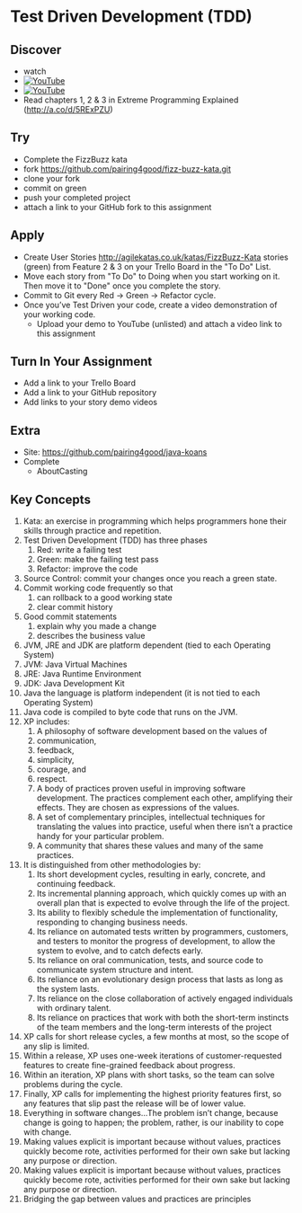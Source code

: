 # Test Driven Development (TDD)

## Discover
-  watch
  - [![YouTube](https://i.ytimg.com/vi/7y7KJN5qWic/default.jpg)](https://www.youtube.com/watch?v=7y7KJN5qWic)
  - [![YouTube](https://i.ytimg.com/vi/R6SAY-uWdzo/default.jpg)](https://www.youtube.com/watch?v=R6SAY-uWdzo)
- Read chapters 1, 2 & 3 in Extreme Programming Explained (http://a.co/d/5RExPZU)

## Try
- Complete the FizzBuzz kata
- fork https://github.com/pairing4good/fizz-buzz-kata.git
- clone your fork
- commit on green
- push your completed project
- attach a link to your GitHub fork to this assignment

## Apply
- Create User Stories http://agilekatas.co.uk/katas/FizzBuzz-Kata stories (green) from Feature 2 & 3 on your Trello Board in the "To Do" List.
- Move each story from "To Do" to Doing when you start working on it.  Then move it to "Done" once you complete the story.
- Commit to Git every Red -> Green -> Refactor cycle.
- Once you’ve Test Driven your code, create a video demonstration of your working code.
  - Upload your demo to YouTube (unlisted) and attach a video link to this assignment

## Turn In Your Assignment
- Add a link to your Trello Board
- Add a link to your GitHub repository
- Add links to your story demo videos

## Extra
- Site: https://github.com/pairing4good/java-koans
- Complete
  - AboutCasting

## Key Concepts
1. Kata: an exercise in programming which helps programmers hone their skills through practice and repetition.
1. Test Driven Development (TDD) has three phases
   1. Red: write a failing test
   1. Green: make the failing test pass
   1. Refactor: improve the code
1. Source Control: commit your changes once you reach a green state.
1. Commit working code frequently so that
   1. can rollback to a good working state
   1. clear commit history
1. Good commit statements
   1. explain why you made a change
   1. describes the business value
1. JVM, JRE and JDK are platform dependent (tied to each Operating System)
1. JVM: Java Virtual Machines
1. JRE: Java Runtime Environment
1. JDK: Java Development Kit
1. Java the language is platform independent (it is not tied to each Operating System)
1. Java code is compiled to byte code that runs on the JVM.
1. XP includes:
   1. A philosophy of software development based on the values of 
     1. communication, 
     1. feedback, 
     1. simplicity, 
     1. courage, and 
     1. respect.
   1. A body of practices proven useful in improving software development. The practices complement each other, amplifying their effects. They are chosen as expressions of the values.
   1. A set of complementary principles, intellectual techniques for translating the values into practice, useful when there isn’t a practice handy for your particular problem.
   1. A community that shares these values and many of the same practices.
1. It is distinguished from other methodologies by:
   1. Its short development cycles, resulting in early, concrete, and continuing feedback.
   1. Its incremental planning approach, which quickly comes up with an overall plan that is expected to evolve through the life of the project.
   1. Its ability to flexibly schedule the implementation of functionality, responding to changing business needs.
   1. Its reliance on automated tests written by programmers, customers, and testers to monitor the progress of development, to allow the system to evolve, and to catch defects early.
   1. Its reliance on oral communication, tests, and source code to communicate system structure and intent.
   1. Its reliance on an evolutionary design process that lasts as long as the system lasts.
   1. Its reliance on the close collaboration of actively engaged individuals with ordinary talent.
   1. Its reliance on practices that work with both the short-term instincts of the team members and the long-term interests of the project
1. XP calls for short release cycles, a few months at most, so the scope of any slip is limited. 
1. Within a release, XP uses one-week iterations of customer-requested features to create fine-grained feedback about progress.
1. Within an iteration, XP plans with short tasks, so the team can solve problems during the cycle. 
1. Finally, XP calls for implementing the highest priority features first, so any features that slip past the release will be of lower value.
1. Everything in software changes...The problem isn’t change, because change is going to happen; the problem, rather, is our inability to cope with change.
1. Making values explicit is important because without values, practices quickly become rote, activities performed for their own sake but lacking any purpose or direction.
1. Making values explicit is important because without values, practices quickly become rote, activities performed for their own sake but lacking any purpose or direction.
1. Bridging the gap between values and practices are principles
